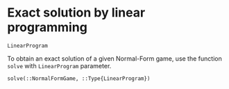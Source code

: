 # Exact solution by linear programming

```@docs
LinearProgram
```

To obtain an exact solution of a given Normal-Form game, use the function `solve` with `LinearProgram` parameter.

```@docs
solve(::NormalFormGame, ::Type{LinearProgram})
```
